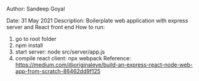 Author: Sandeep Goyal

Date: 31 May 2021
Description: Boilerplate web application with express server and React front end
How to run: 
1. go to root folder
2. npm install
3. start server: node src/server/app.js
4. compile react client: npx webpack
Reference: https://medium.com/@originaleye/build-an-express-react-node-web-app-from-scratch-86462dd9f125